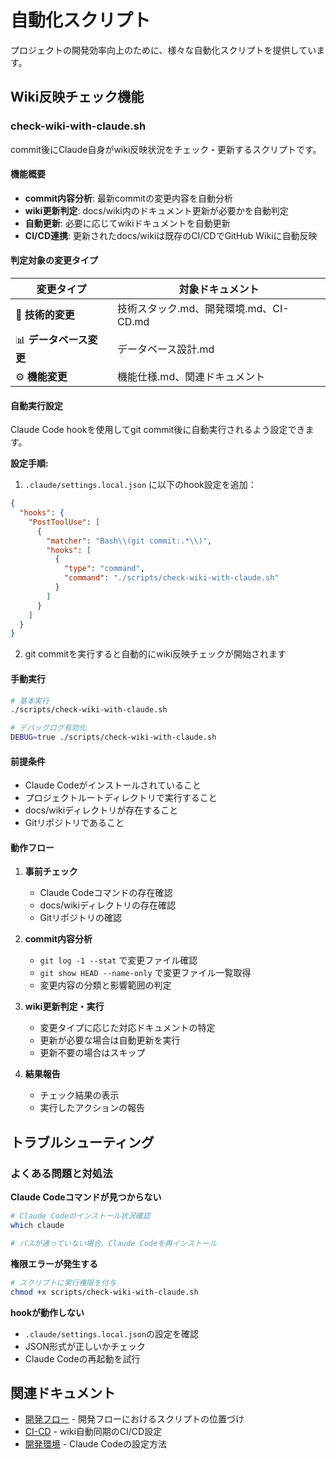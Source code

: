 # 自動化スクリプト

プロジェクトの開発効率向上のために、様々な自動化スクリプトを提供しています。

## Wiki反映チェック機能

### check-wiki-with-claude.sh

commit後にClaude自身がwiki反映状況をチェック・更新するスクリプトです。

#### 機能概要

- **commit内容分析**: 最新commitの変更内容を自動分析
- **wiki更新判定**: docs/wiki内のドキュメント更新が必要かを自動判定
- **自動更新**: 必要に応じてwikiドキュメントを自動更新
- **CI/CD連携**: 更新されたdocs/wikiは既存のCI/CDでGitHub Wikiに自動反映

#### 判定対象の変更タイプ

| 変更タイプ | 対象ドキュメント |
|------------|------------------|
| 🔧 **技術的変更** | 技術スタック.md、開発環境.md、CI-CD.md |
| 📊 **データベース変更** | データベース設計.md |
| ⚙️ **機能変更** | 機能仕様.md、関連ドキュメント |

#### 自動実行設定

Claude Code hookを使用してgit commit後に自動実行されるよう設定できます。

**設定手順:**

1. `.claude/settings.local.json` に以下のhook設定を追加：

```json
{
  "hooks": {
    "PostToolUse": [
      {
        "matcher": "Bash\\(git commit:.*\\)",
        "hooks": [
          {
            "type": "command",
            "command": "./scripts/check-wiki-with-claude.sh"
          }
        ]
      }
    ]
  }
}
```

2. git commitを実行すると自動的にwiki反映チェックが開始されます

#### 手動実行

```bash
# 基本実行
./scripts/check-wiki-with-claude.sh

# デバッグログ有効化
DEBUG=true ./scripts/check-wiki-with-claude.sh
```

#### 前提条件

- Claude Codeがインストールされていること
- プロジェクトルートディレクトリで実行すること
- docs/wikiディレクトリが存在すること
- Gitリポジトリであること

#### 動作フロー

1. **事前チェック**
   - Claude Codeコマンドの存在確認
   - docs/wikiディレクトリの存在確認
   - Gitリポジトリの確認

2. **commit内容分析**
   - `git log -1 --stat` で変更ファイル確認
   - `git show HEAD --name-only` で変更ファイル一覧取得
   - 変更内容の分類と影響範囲の判定

3. **wiki更新判定・実行**
   - 変更タイプに応じた対応ドキュメントの特定
   - 更新が必要な場合は自動更新を実行
   - 更新不要の場合はスキップ

4. **結果報告**
   - チェック結果の表示
   - 実行したアクションの報告

## トラブルシューティング

### よくある問題と対処法

**Claude Codeコマンドが見つからない**
```bash
# Claude Codeのインストール状況確認
which claude

# パスが通っていない場合、Claude Codeを再インストール
```

**権限エラーが発生する**
```bash
# スクリプトに実行権限を付与
chmod +x scripts/check-wiki-with-claude.sh
```

**hookが動作しない**
- `.claude/settings.local.json`の設定を確認
- JSON形式が正しいかチェック
- Claude Codeの再起動を試行

## 関連ドキュメント

- [開発フロー](開発フロー.md) - 開発フローにおけるスクリプトの位置づけ
- [CI-CD](CI-CD.md) - wiki自動同期のCI/CD設定
- [開発環境](開発環境.md) - Claude Codeの設定方法